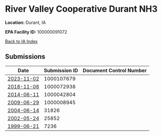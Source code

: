 # River Valley Cooperative Durant NH3

**Location:** Durant, IA

**EPA Facility ID:** 100000091072

[Back to IA Index](../../index.md)

## Submissions

| Date | Submission ID | Document Control Number |
|------|--------------|-------------------------|
| [2023-11-02](submissions/1000107679.md) | 1000107679 |  |
| [2018-11-06](submissions/1000072938.md) | 1000072938 |  |
| [2014-06-11](submissions/1000042804.md) | 1000042804 |  |
| [2009-06-29](submissions/1000008945.md) | 1000008945 |  |
| [2004-06-14](submissions/31826.md) | 31826 |  |
| [2002-05-24](submissions/25852.md) | 25852 |  |
| [1999-06-21](submissions/7236.md) | 7236 |  |

